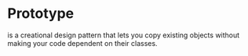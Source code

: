 # Prototype
is a creational design pattern that lets you copy existing objects without making your code dependent on their classes.
